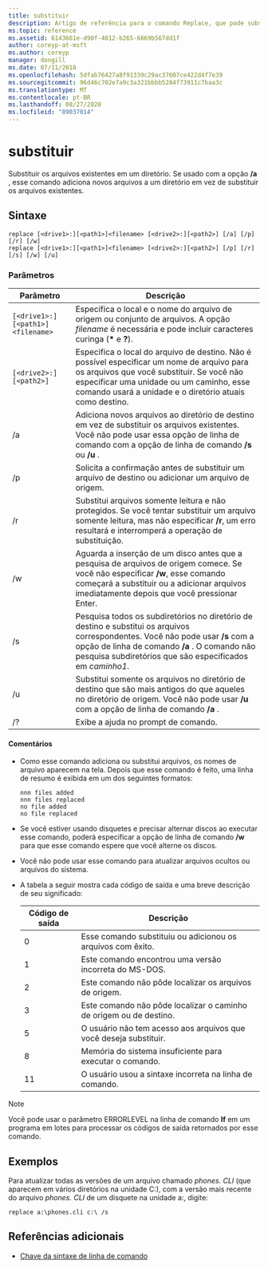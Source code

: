 ```yaml
---
title: substituir
description: Artigo de referência para o comando Replace, que pode substituir os novos arquivos existentes ou adicionados a um diretório.
ms.topic: reference
ms.assetid: 6143661e-d90f-4812-b265-6669b567dd1f
author: coreyp-at-msft
ms.author: coreyp
manager: dongill
ms.date: 07/11/2018
ms.openlocfilehash: 5dfab76427a8f91339c29ac37607ce422d4f7e39
ms.sourcegitcommit: 96d46c702e7a9c3a321bbbb5284f73911c7baa3c
ms.translationtype: MT
ms.contentlocale: pt-BR
ms.lasthandoff: 08/27/2020
ms.locfileid: "89037014"
---
```

# <a name="replace"></a>substituir

Substituir os arquivos existentes em um diretório. Se usado com a opção **/a** , esse comando adiciona novos arquivos a um diretório em vez de substituir os arquivos existentes.

## <a name="syntax"></a>Sintaxe

```
replace [<drive1>:][<path1>]<filename> [<drive2>:][<path2>] [/a] [/p] [/r] [/w]
replace [<drive1>:][<path1>]<filename> [<drive2>:][<path2>] [/p] [/r] [/s] [/w] [/u]
```

### <a name="parameters"></a>Parâmetros

| Parâmetro | Descrição |
|--|--|
| `[<drive1>:][<path1>]<filename>` | Especifica o local e o nome do arquivo de origem ou conjunto de arquivos. A opção *filename* é necessária e pode incluir caracteres curinga (**&#42;** e **?**). |
| `[<drive2>:][<path2>]` | Especifica o local do arquivo de destino. Não é possível especificar um nome de arquivo para os arquivos que você substituir. Se você não especificar uma unidade ou um caminho, esse comando usará a unidade e o diretório atuais como destino. |
| /a | Adiciona novos arquivos ao diretório de destino em vez de substituir os arquivos existentes. Você não pode usar essa opção de linha de comando com a opção de linha de comando **/s** ou **/u** . |
| /p | Solicita a confirmação antes de substituir um arquivo de destino ou adicionar um arquivo de origem. |
| /r | Substitui arquivos somente leitura e não protegidos. Se você tentar substituir um arquivo somente leitura, mas não especificar **/r**, um erro resultará e interromperá a operação de substituição. |
| /w | Aguarda a inserção de um disco antes que a pesquisa de arquivos de origem comece. Se você não especificar **/w**, esse comando começará a substituir ou a adicionar arquivos imediatamente depois que você pressionar Enter. |
| /s | Pesquisa todos os subdiretórios no diretório de destino e substitui os arquivos correspondentes. Você não pode usar **/s** com a opção de linha de comando **/a** . O comando não pesquisa subdiretórios que são especificados em *caminho1*. |
| /u | Substitui somente os arquivos no diretório de destino que são mais antigos do que aqueles no diretório de origem. Você não pode usar **/u** com a opção de linha de comando **/a** . |
| /? | Exibe a ajuda no prompt de comando. |

#### <a name="remarks"></a>Comentários

- Como esse comando adiciona ou substitui arquivos, os nomes de arquivo aparecem na tela. Depois que esse comando é feito, uma linha de resumo é exibida em um dos seguintes formatos:

  ```
  nnn files added
  nnn files replaced
  no file added
  no file replaced
  ```

- Se você estiver usando disquetes e precisar alternar discos ao executar esse comando, poderá especificar a opção de linha de comando **/w** para que esse comando espere que você alterne os discos.

- Você não pode usar esse comando para atualizar arquivos ocultos ou arquivos do sistema.

- A tabela a seguir mostra cada código de saída e uma breve descrição de seu significado:

  | Código de saída | Descrição |
  |--|--|
  | 0 | Esse comando substituiu ou adicionou os arquivos com êxito. |
  | 1 | Este comando encontrou uma versão incorreta do MS-DOS. |
  | 2 | Este comando não pôde localizar os arquivos de origem. |
  | 3 | Este comando não pôde localizar o caminho de origem ou de destino. |
  | 5 | O usuário não tem acesso aos arquivos que você deseja substituir. |
  | 8 | Memória do sistema insuficiente para executar o comando. |
  | 11 | O usuário usou a sintaxe incorreta na linha de comando. |

> [!NOTE]
> Você pode usar o parâmetro ERRORLEVEL na linha de comando **If** em um programa em lotes para processar os códigos de saída retornados por esse comando.

## <a name="examples"></a>Exemplos

Para atualizar todas as versões de um arquivo chamado *phones. CLI* (que aparecem em vários diretórios na unidade C:), com a versão mais recente do arquivo *phones. CLI* de um disquete na unidade a:, digite:

```
replace a:\phones.cli c:\ /s
```

## <a name="additional-references"></a>Referências adicionais

- [Chave da sintaxe de linha de comando](command-line-syntax-key.md)
